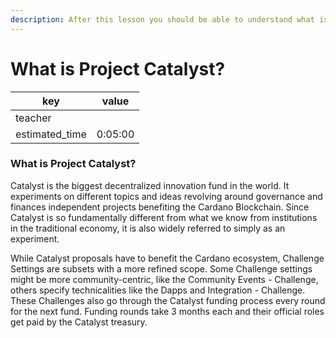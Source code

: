 ```yaml
---
description: After this lesson you should be able to understand what is Project Catalyst.
---
```


# What is Project Catalyst?



| key             | value   |
| --------------- | ------- |
| teacher         |         |
| estimated\_time | 0:05:00 |

### What is Project Catalyst?&#x20;

Catalyst is the biggest decentralized innovation fund in the world. It experiments on different topics and ideas revolving around governance and finances independent projects benefiting the Cardano Blockchain. Since Catalyst is so fundamentally different from what we know from institutions in the traditional economy, it is also widely referred to simply as an experiment.

While Catalyst proposals have to benefit the Cardano ecosystem, Challenge Settings are subsets with a more refined scope. Some Challenge settings might be more community-centric, like the Community Events - Challenge, others specify technicalities like the Dapps and Integration - Challenge. These Challenges also go through the Catalyst funding process every round for the next fund. Funding rounds take 3 months each and their official roles get paid by the Catalyst treasury.
